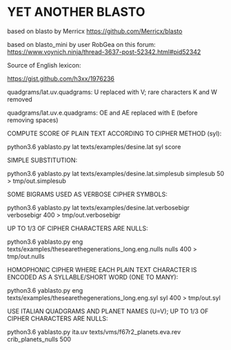 # YET ANOTHER BLASTO

based on blasto by Merricx https://github.com/Merricx/blasto

based on blasto_mini by user RobGea on this forum: https://www.voynich.ninja/thread-3637-post-52342.html#pid52342

Source of English lexicon:

https://gist.github.com/h3xx/1976236


quadgrams/lat.uv.quadgrams: U replaced with V; rare characters K and W removed

quadgrams/lat.uv.e.quadgrams: OE and AE replaced with E (before removing spaces)


COMPUTE SCORE OF PLAIN TEXT ACCORDING TO CIPHER METHOD (syl):

python3.6 yablasto.py lat texts/examples/desine.lat syl score 

SIMPLE SUBSTITUTION:

python3.6 yablasto.py lat texts/examples/desine.lat.simplesub simplesub 50  > tmp/out.simplesub

SOME BIGRAMS USED AS VERBOSE CIPHER SYMBOLS:

python3.6 yablasto.py lat texts/examples/desine.lat.verbosebigr verbosebigr 400 > tmp/out.verbosebigr

UP TO 1/3 OF CIPHER CHARACTERS ARE NULLS:

python3.6 yablasto.py eng texts/examples/thesearethegenerations_long.eng.nulls nulls  400  > tmp/out.nulls

HOMOPHONIC CIPHER WHERE EACH PLAIN TEXT CHARACTER IS ENCODED AS A SYLLABLE/SHORT WORD (ONE TO MANY):

python3.6 yablasto.py eng texts/examples/thesearethegenerations_long.eng.syl syl 400 > tmp/out.syl

USE ITALIAN QUADGRAMS AND PLANET NAMES (U=V); UP TO 1/3 OF CIPHER CHARACTERS ARE NULLS:

python3.6 yablasto.py ita.uv texts/vms/f67r2_planets.eva.rev crib_planets_nulls 500

